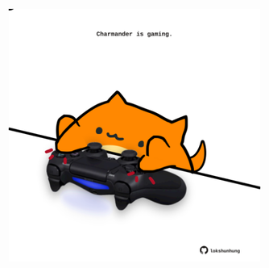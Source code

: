 <!-- built at 04/10/2023, 04:00:56 UTC -->
<p align="center">
  <img width="500" height="500" src="./ReadmeImage.svg">
</p>
